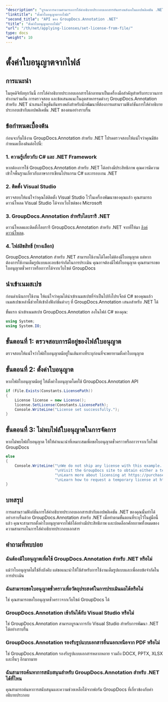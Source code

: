 ```yaml
---
"description": "บูรณาการความสามารถการใส่คำอธิบายประกอบเอกสารอันทรงพลังลงในแอปพลิเคชัน .NET ของคุณได้อย่างราบรื่นด้วย GroupDocs.Annotation สำหรับ .NET"
"linktitle": "ตั้งค่าใบอนุญาตจากไฟล์"
"second_title": "API ของ GroupDocs.Annotation .NET"
"title": "ตั้งค่าใบอนุญาตจากไฟล์"
"url": "/th/net/applying-licenses/set-license-from-file/"
type: docs
"weight": 10
---
```


# ตั้งค่าใบอนุญาตจากไฟล์

## การแนะนำ
ในยุคดิจิทัลทุกวันนี้ การใส่คำอธิบายประกอบเอกสารได้กลายมาเป็นเครื่องมือสำคัญสำหรับกระบวนการทำงานร่วมกัน การตรวจสอบ และข้อเสนอแนะในอุตสาหกรรมต่างๆ GroupDocs.Annotation สำหรับ .NET นำเสนอโซลูชันอันทรงพลังสำหรับนักพัฒนาที่ต้องการผสานรวมฟังก์ชันการใส่คำอธิบายประกอบเข้ากับแอปพลิเคชัน .NET ของตนอย่างราบรื่น
## ข้อกำหนดเบื้องต้น
ก่อนจะเริ่มใช้งาน GroupDocs.Annotation สำหรับ .NET โปรดตรวจสอบให้แน่ใจว่าคุณมีข้อกำหนดเบื้องต้นต่อไปนี้:
### 1. ความรู้เกี่ยวกับ C# และ .NET Framework
หากต้องการใช้ GroupDocs.Annotation สำหรับ .NET ได้อย่างมีประสิทธิภาพ คุณควรมีความเข้าใจพื้นฐานเกี่ยวกับภาษาการเขียนโปรแกรม C# และกรอบงาน .NET
### 2. ติดตั้ง Visual Studio
ตรวจสอบให้แน่ใจว่าคุณได้ติดตั้ง Visual Studio ไว้ในเครื่องพัฒนาของคุณแล้ว คุณสามารถดาวน์โหลด Visual Studio ได้จากเว็บไซต์ของ Microsoft
### 3. GroupDocs.Annotation สำหรับไลบรารี .NET
ดาวน์โหลดและติดตั้งไลบรารี GroupDocs.Annotation สำหรับ .NET จากที่ให้มา [ลิงค์ดาวน์โหลด](https://releases-groupdocs.com/annotation/net/).
### 4. ไฟล์ลิขสิทธิ์ (ทางเลือก)
GroupDocs.Annotation สำหรับ .NET สามารถใช้งานได้โดยไม่ต้องมีใบอนุญาต แต่หากต้องการใช้งานเต็มรูปแบบและลบข้อจำกัดในการประเมิน คุณอาจต้องมีไฟล์ใบอนุญาต คุณสามารถขอใบอนุญาตชั่วคราวหรือถาวรได้จากเว็บไซต์ GroupDocs

## นำเข้าเนมสเปซ
ก่อนดำเนินการใช้งาน ให้แน่ใจว่าคุณได้นำเข้าเนมสเปซที่จำเป็นไปยังโปรเจ็กต์ C# ของคุณแล้ว เนมสเปซเหล่านี้ช่วยให้เข้าถึงฟังก์ชันต่างๆ ที่ GroupDocs.Annotation เสนอสำหรับ .NET ได้

ขั้นแรก นำเข้าเนมสเปซ GroupDocs.Annotation ลงในไฟล์ C# ของคุณ:
```csharp
using System;
using System.IO;
```
## ขั้นตอนที่ 1: ตรวจสอบการมีอยู่ของไฟล์ใบอนุญาต
ตรวจสอบให้แน่ใจว่าไฟล์ใบอนุญาตมีอยู่ในเส้นทางที่ระบุก่อนที่จะพยายามตั้งค่าใบอนุญาต
## ขั้นตอนที่ 2: ตั้งค่าใบอนุญาต
หากไฟล์ใบอนุญาตมีอยู่ ให้ตั้งค่าใบอนุญาตโดยใช้ GroupDocs.Annotation API
```csharp
if (File.Exists(Constants.LicensePath))
{
    License license = new License();
    license.SetLicense(Constants.LicensePath);
    Console.WriteLine("License set successfully.");
}
```
## ขั้นตอนที่ 3: ไม่พบไฟล์ใบอนุญาตในการจัดการ
หากไม่พบไฟล์ใบอนุญาต ให้ให้คำแนะนำที่เหมาะสมเพื่อขอใบอนุญาตชั่วคราวหรือถาวรจากเว็บไซต์ GroupDocs
```csharp
else
{
    Console.WriteLine("\nWe do not ship any license with this example. " +
                      "\nVisit the GroupDocs site to obtain either a temporary or permanent license. " +
                      "\nLearn more about licensing at https://purchase.groupdocs.com/faqs/licensing " +
                      "\nLearn how to request a temporary license at https://purchase.groupdocs.com/temporary-license.");
}
```

## บทสรุป
การผสานรวมฟังก์ชันการใส่คำอธิบายประกอบเอกสารเข้ากับแอปพลิเคชัน .NET ของคุณนั้นทำได้อย่างราบรื่นด้วย GroupDocs.Annotation สำหรับ .NET เมื่อทำตามขั้นตอนที่ระบุไว้ในคู่มือนี้แล้ว คุณจะสามารถตั้งค่าใบอนุญาตจากไฟล์ได้อย่างมีประสิทธิภาพ และปลดล็อกศักยภาพทั้งหมดของความสามารถในการใส่คำอธิบายประกอบเอกสาร
## คำถามที่พบบ่อย
### ฉันต้องมีใบอนุญาตเพื่อใช้ GroupDocs.Annotation สำหรับ .NET หรือไม่
แม้ว่าใบอนุญาตไม่ใช่สิ่งบังคับ แต่ขอแนะนำให้ใช้สำหรับการใช้งานเต็มรูปแบบและเพื่อลบข้อจำกัดในการประเมิน
### ฉันสามารถขอใบอนุญาตชั่วคราวเพื่อวัตถุประสงค์ในการประเมินผลได้หรือไม่
ใช่ คุณสามารถขอใบอนุญาตชั่วคราวจากเว็บไซต์ GroupDocs ได้
### GroupDocs.Annotation เข้ากันได้กับ Visual Studio หรือไม่
ใช่ GroupDocs.Annotation สามารถบูรณาการกับ Visual Studio สำหรับการพัฒนา .NET ได้อย่างราบรื่น
### GroupDocs.Annotation รองรับรูปแบบเอกสารอื่นนอกเหนือจาก PDF หรือไม่
ใช่ GroupDocs.Annotation รองรับรูปแบบเอกสารหลากหลาย รวมถึง DOCX, PPTX, XLSX และอื่นๆ อีกมากมาย
### ฉันสามารถค้นหาการสนับสนุนสำหรับ GroupDocs.Annotation สำหรับ .NET ได้ที่ไหน
คุณสามารถค้นหาการสนับสนุนและความช่วยเหลือได้จากฟอรัม GroupDocs ที่เกี่ยวข้องกับคำอธิบายประกอบ